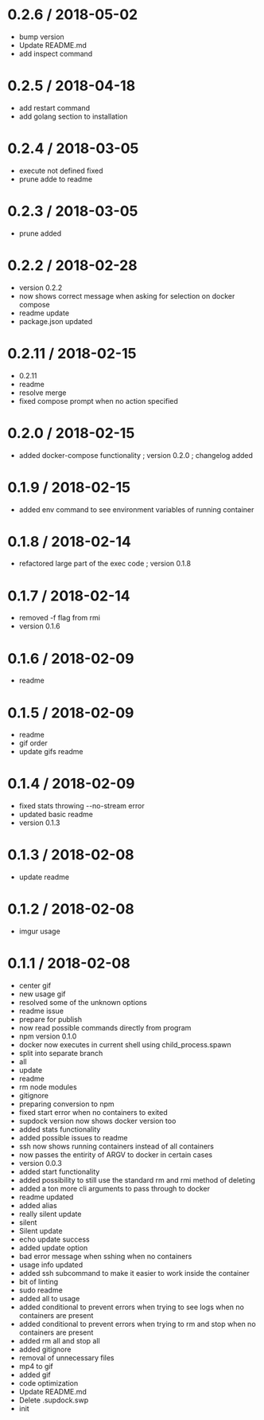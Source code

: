 0.2.6 / 2018-05-02
==================

  * bump version
  * Update README.md
  * add inspect command

0.2.5 / 2018-04-18
==================

  * add restart command
  * add golang section to installation

0.2.4 / 2018-03-05
==================

  * execute not defined fixed
  * prune adde to readme

0.2.3 / 2018-03-05
==================

  * prune added

0.2.2 / 2018-02-28
==================

  * version 0.2.2
  * now shows correct message when asking for selection on docker compose
  * readme update
  * package.json updated

0.2.11 / 2018-02-15
===================

  * 0.2.11
  * readme
  * resolve merge
  * fixed compose prompt when no action specified

0.2.0 / 2018-02-15
==================

  * added docker-compose functionality ; version 0.2.0 ; changelog added

0.1.9 / 2018-02-15
==================

  * added env command to see environment variables of running container

0.1.8 / 2018-02-14
==================

  * refactored large part of the exec code ; version 0.1.8

0.1.7 / 2018-02-14
==================

  * removed -f flag from rmi
  * version 0.1.6

0.1.6 / 2018-02-09
==================

  * readme

0.1.5 / 2018-02-09
==================

  * readme
  * gif order
  * update gifs readme

0.1.4 / 2018-02-09
==================

  * fixed stats throwing --no-stream error
  * updated basic readme
  * version 0.1.3

0.1.3 / 2018-02-08
==================

  * update readme

0.1.2 / 2018-02-08
==================

  * imgur usage

0.1.1 / 2018-02-08
==================

  * center gif
  * new usage gif
  * resolved some of the unknown options
  * readme issue
  * prepare for publish
  * now read possible commands directly from program
  * npm version 0.1.0
  * docker now executes in current shell using child_process.spawn
  * split into separate branch
  * all
  * update
  * readme
  * rm node modules
  * gitignore
  * preparing conversion to npm
  * fixed start error when no containers to exited
  * supdock version now shows docker version too
  * added stats functionality
  * added possible issues to readme
  * ssh now shows running containers instead of all containers
  * now passes the entirity of ARGV to docker in certain cases
  * version 0.0.3
  * added start functionality
  * added possibility to still use the standard rm and rmi method of deleting
  * added a ton more cli arguments to pass through to docker
  * readme updated
  * added alias
  * really silent update
  * silent
  * Silent update
  * echo update success
  * added update option
  * bad error message when sshing when no containers
  * usage info updated
  * added ssh subcommand to make it easier to work inside the container
  * bit of linting
  * sudo readme
  * added all to usage
  * added conditional to prevent errors when trying to see logs when no containers are present
  * added conditional to prevent errors when trying to rm and stop when no containers are present
  * added rm all and stop all
  * added gitignore
  * removal of unnecessary files
  * mp4 to gif
  * added gif
  * code optimization
  * Update README.md
  * Delete .supdock.swp
  * init
